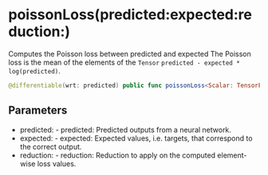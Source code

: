 # poissonLoss(predicted:expected:reduction:)

Computes the Poisson loss between predicted and expected
The Poisson loss is the mean of the elements of the `Tensor`
`predicted - expected * log(predicted)`.

``` swift
@differentiable(wrt: predicted) public func poissonLoss<Scalar: TensorFlowFloatingPoint>(predicted: Tensor<Scalar>, expected: Tensor<Scalar>, reduction: @differentiable (Tensor<Scalar>) -> Tensor<Scalar> = _mean) -> Tensor<Scalar>
```

## Parameters

  - predicted: - predicted: Predicted outputs from a neural network.
  - expected: - expected: Expected values, i.e. targets, that correspond to the correct output.
  - reduction: - reduction: Reduction to apply on the computed element-wise loss values.
